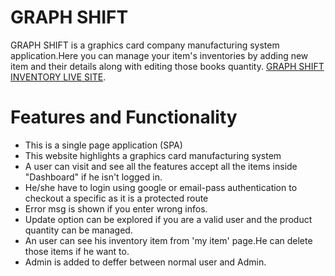 # GRAPH SHIFT 
GRAPH SHIFT is a graphics card company manufacturing system application.Here you can manage your item's inventories by adding new item and their details along with editing those books quantity.
 [GRAPH SHIFT INVENTORY LIVE SITE](https://bangla-boi-2bb42.web.app).

# Features and Functionality
* This is a single page application (SPA)
* This website highlights a graphics card manufacturing system 
* A user can visit and see all the features accept all the items inside "Dashboard" if he isn't logged in.
* He/she have to login using google or email-pass authentication to checkout a specific  as it is a    protected route 
* Error msg is shown if you enter wrong infos.
* Update option can be explored if you are a valid user and the product quantity can be managed.
* An user can see his inventory item from 'my item' page.He can delete those items if he want to.
* Admin is added to deffer between normal user and Admin.


